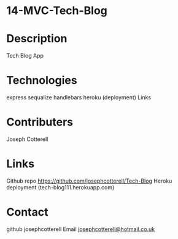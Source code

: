 # 14-MVC-Tech-Blog

# Description

Tech Blog App

# Technologies

express
sequalize
handlebars
heroku (deployment)
Links

# Contributers

Joseph Cotterell

# Links

Github repo https://github.com/josephcotterell/Tech-Blog
Heroku deployment (tech-blog111.herokuapp.com)

# Contact

github josephcotterell
Email josephcotterell@hotmail.co.uk
